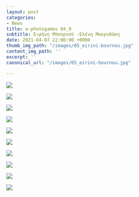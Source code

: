 ```yaml
---
layout: post
categories:
- News
title: e-photogames 04_9
subtitle: Ειρήνη Μπουρνού -Ελένη Μακρυδάκη
date: 2021-04-07 22:00:00 +0000
thumb_img_path: "/images/05_eirini-bournou.jpg"
content_img_path: ''
excerpt: ''
canonical_url: "/images/05_eirini-bournou.jpg"

---
```

![](/images/01_eirini-bournou.jpg)

![](/images/02_eleni_makrydaki.jpg)

![](/images/03_eirini_bournou.JPG)

![](/images/04_eleni_makrydaki.jpg)

![](/images/05_eirini-bournou.jpg)

![](/images/06_eleni_makrydaki.jpg)

![](/images/07_eirini-bournou.jpg)

![](/images/08_eleni_makrydaki.jpg)

![](/images/09_eirini-bournou.jpg)

![](/images/10_eleni_makrydaki.jpg)